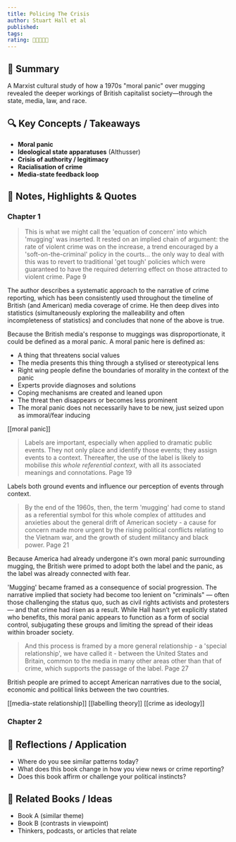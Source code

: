 ```yaml
---
title: Policing The Crisis
author: Stuart Hall et al
published: 
tags: 
rating: 🌟🌟🌟🌟🌟
---
```


## 📝 Summary  
A Marxist cultural study of how a 1970s "moral panic" over mugging revealed the deeper workings of British capitalist society—through the state, media, law, and race.

## 🔍 Key Concepts / Takeaways  
- **Moral panic**
- **Ideological state apparatuses** (Althusser)
- **Crisis of authority / legitimacy**
- **Racialisation of crime**
- **Media-state feedback loop**

## 📌 Notes, Highlights & Quotes  
### Chapter 1
> This is what we might call the 'equation of concern' into which 'mugging' was inserted. It rested on an implied chain of argument: the rate of violent crime was on the increase, a trend encouraged by a 'soft-on-the-criminal' policy in the courts... the only way to deal with this was to revert to traditional 'get tough' policies which were guaranteed to have the required deterring effect on those attracted to violent crime.
> 	Page 9

The author describes a systematic approach to the narrative of crime reporting, which has been consistently used throughout the timeline of British (and American) media coverage of crime. He then deep dives into statistics (simultaneously exploring the malleability and often incompleteness of statistics) and concludes that none of the above is true.

Because the British media's response to muggings was disproportionate, it could be defined as a moral panic. A moral panic here is defined as:
- A thing that threatens social values
- The media presents this thing through a stylised or stereotypical lens
- Right wing people define the boundaries of morality in the context of the panic
- Experts provide diagnoses and solutions
- Coping mechanisms are created and leaned upon
- The threat then disappears or becomes less prominent
- The moral panic does not necessarily have to be new, just seized upon as immoral/fear inducing

[[moral panic]]

>Labels are important, especially when applied to dramatic public events. They not only place and identify those events; they assign events to a context. Thereafter, the use of the label is likely to mobilise *this whole referential context*, with all its associated meanings and connotations.
>	Page 19

Labels both ground events and influence our perception of events through context.

>By the end of the 1960s, then, the term 'mugging' had come to stand as a referential symbol for this whole complex of attitudes and anxieties about the general drift of American society - a cause for concern made more urgent by the rising political conflicts relating to the Vietnam war, and the growth of student militancy and black power.
>	Page 21

Because America had already undergone it's own moral panic surrounding mugging, the British were primed to adopt both the label and the panic, as the label was already connected with fear.

'Mugging' became framed as a consequence of social progression. The narrative implied that society had become too lenient on "criminals" — often those challenging the status quo, such as civil rights activists and protesters — and that crime had risen as a result. While Hall hasn’t yet explicitly stated who benefits, this moral panic appears to function as a form of social control, subjugating these groups and limiting the spread of their ideas within broader society.

> And this process is framed by a more general relationship - a 'special relationship', we have called it - between the United States and Britain, common to the media in many other areas other than that of crime, which supports the passage of the label.
> 	Page 27

British people are primed to accept American narratives due to the social, economic and political links between the two countries.

[[media-state relationship]]
[[labelling theory]]
[[crime as ideology]]

### Chapter 2

## 🧠 Reflections / Application  
- Where do you see similar patterns today?
- What does this book change in how you view news or crime reporting?
- Does this book affirm or challenge your political instincts?

## 🔗 Related Books / Ideas  
- Book A (similar theme)  
- Book B (contrasts in viewpoint)  
- Thinkers, podcasts, or articles that relate  